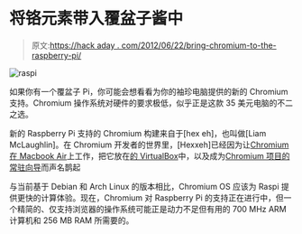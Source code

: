 # 将铬元素带入覆盆子酱中

> 原文:[https://hack aday . com/2012/06/22/bring-chromium-to-the-raspberry-pi/](https://hackaday.com/2012/06/22/bringing-chromium-to-the-raspberry-pi/)

![](../Images/579f37fad1c075f7e185856c6a9b1d7a.png "raspi")

如果你有一个覆盆子 Pi，你可能会想看看为你的袖珍电脑提供的新的 Chromium 支持。Chromium 操作系统对硬件的要求极低，似乎正是这款 35 美元电脑的不二之选。

新的 Raspberry Pi 支持的 Chromium 构建来自于[hex eh]，也叫做[Liam McLaughlin]。在 Chromium 开发者的世界里，[Hexxeh]已经因为让[Chromium 在 Macbook Air](http://hexxeh.net/?p=328117760)上工作，把它放在[的 VirtualBox](http://hexxeh.net/?p=328117684)中，以及成为[Chromium 项目的常驻向导](http://hexxeh.net/?p=328117837)而声名鹊起

与当前基于 Debian 和 Arch Linux 的版本相比，Chromium OS 应该为 Raspi 提供更快的计算体验。现在，Chromium 对 Raspberry Pi 的支持正在进行中，但一个精简的、仅支持浏览器的操作系统可能正是动力不足但有用的 700 MHz ARM 计算机和 256 MB RAM 所需要的。